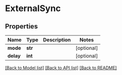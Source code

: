 # ExternalSync

## Properties
Name | Type | Description | Notes
------------ | ------------- | ------------- | -------------
**mode** | **str** |  | [optional] 
**delay** | **int** |  | [optional] 

[[Back to Model list]](../README.md#documentation-for-models) [[Back to API list]](../README.md#documentation-for-api-endpoints) [[Back to README]](../README.md)


